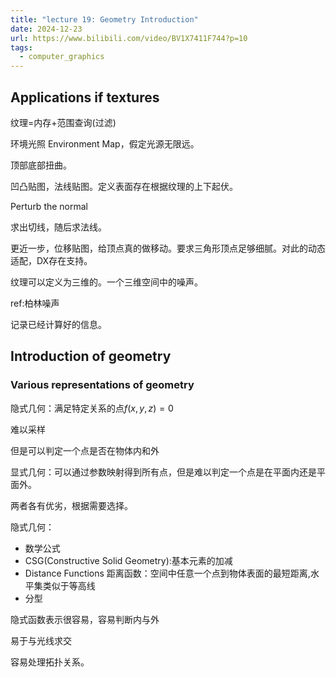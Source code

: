 ```yaml
---
title: "lecture 19: Geometry Introduction"
date: 2024-12-23
url: https://www.bilibili.com/video/BV1X7411F744?p=10
tags:
  - computer_graphics
---
```


## Applications if textures

纹理=内存+范围查询(过滤)

环境光照 Environment Map，假定光源无限远。

顶部底部扭曲。

凹凸贴图，法线贴图。定义表面存在根据纹理的上下起伏。

Perturb the normal

求出切线，随后求法线。

更近一步，位移贴图，给顶点真的做移动。要求三角形顶点足够细腻。对此的动态适配，DX存在支持。

纹理可以定义为三维的。一个三维空间中的噪声。

ref:柏林噪声

记录已经计算好的信息。

## Introduction of geometry

### Various representations of geometry

隐式几何：满足特定关系的点$f(x,y,z)=0$

难以采样

但是可以判定一个点是否在物体内和外

显式几何：可以通过参数映射得到所有点，但是难以判定一个点是在平面内还是平面外。

两者各有优劣，根据需要选择。

隐式几何：

- 数学公式
- CSG(Constructive Solid Geometry):基本元素的加减
- Distance Functions 距离函数：空间中任意一个点到物体表面的最短距离,水平集类似于等高线
- 分型

隐式函数表示很容易，容易判断内与外

易于与光线求交

容易处理拓扑关系。
